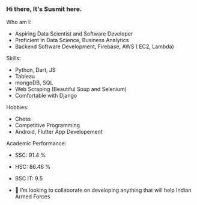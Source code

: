 ### Hi there, It's Susmit here.

Who am I:
- Aspiring Data Scientist and  Software Developer
- Proficient in Data Science, Business Analytics
- Backend Software Development, Firebase, AWS ( EC2, Lambda)

Skills:
  - Python, Dart, JS
  - Tableau
  - mongoDB, SQL
  - Web Scraping (Beautiful Soup and Selenium)
  - Comfortable with Django

Hobbies:
  - Chess
  - Competitive Programming
  - Android, Flutter App Developement
  
Academic Performance:
  - SSC: 91.4 %
  - HSC: 86.46 %
  - BSC IT: 9.5 

- 👯 I’m looking to collaborate on developing anything that will help Indian Armed Forces
